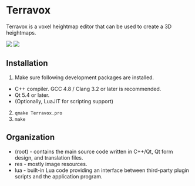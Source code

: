 Terravox
========

Terravox is a voxel heightmap editor that can be used to create a 3D heightmaps.

![](https://openspadesmedia.yvt.jp/misc/terravox/ss1.png)
![](https://openspadesmedia.yvt.jp/misc/terravox/shot0624.jpg)

Installation
------------

1. Make sure following development packages are installed.
  * C++ compiler. GCC 4.8 / Clang 3.2 or later is recommended.
  * Qt 5.4 or later.
  * (Optionally, LuaJIT for scripting support)
2. `qmake Terravox.pro`
3. `make`
  

Organization
------------

* (root) - contains the main source code written in C++/Qt, Qt form design, and 
           translation files.
* res - mostly image resources.
* lua - built-in Lua code providing an interface between third-party plugin 
        scripts and the application program.

